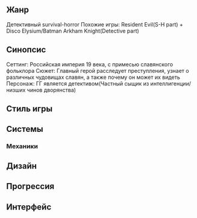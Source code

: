 ## Жанр

Детективный survival-horror
Похожие игры: Resident Evil(S-H part) + Disco Elysium/Batman Arkham Knight(Detective part)
## Синопсис

Сеттинг: Российская империя 19 века, с примесью славянского фольклора
Сюжет: Главный герой расследует преступления, узнает о различных чудовищах славян, а также почему он может их видеть
Персонаж: ГГ является детективом(Частный сыщик из интеллигенции/низших чинов дворянства)
## Стиль игры
## Системы
### Механики
## Дизайн
## Прогрессия
## Интерфейс